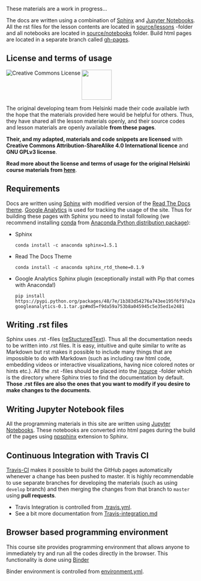 These materials are a work in progress...

The docs are written using a combination of [Sphinx](http://www.sphinx-doc.org/en/1.4.9/) and [Jupyter Notebooks](http://jupyter.org/). All the rst files for the lesson contents are located in [source/lessons](source/lessons) -folder and all notebooks are located in [source/notebooks](source/notebooks) folder. Build html pages are located in a separate branch called [gh-pages](https://github.com/Automating-GIS-processes/2018/tree/gh-pages).

## License and terms of usage

<a rel="license" href="http://creativecommons.org/licenses/by-sa/4.0/"><img alt="Creative Commons License" style="border-width:0" align="left" src="https://i.creativecommons.org/l/by-sa/4.0/88x31.png" /></a></a>
<img src="https://github.com/Automating-GIS-processes/2016/blob/master/source/img/GPLv3_Logo.jpg" width="80">
 
The original developing team from Helsinki made their code available iwth the hope that the materials provided here would be helpful for others. Thus, they have shared all the lesson materials openly, and their source codes and lesson materials are openly available **from these pages**.

**Their, and my adapted, materials and code snippets are licensed** with **Creative Commons Attribution-ShareAlike 4.0 International licence** and **GNU GPLv3 license**. 

**Read more about the license and terms of usage for the original Helsinki course materials from [here](https://github.com/Automating-GIS-processes/2016/blob/master/source/License-terms.rst)**.

## Requirements

Docs are written using [Sphinx](http://www.sphinx-doc.org/en/1.4.9/) with modified version of the [Read The Docs theme](http://docs.readthedocs.io/en/latest/theme.html).
[Google Analytics](https://analytics.google.com/)
is used for tracking the usage of the site. Thus for building these pages with Sphinx you need to install following (we recommend 
installing [conda](http://conda.pydata.org/docs/using/pkgs.html#install-a-package) from [Anaconda Python distribution package](https://www.continuum.io/downloads)):
  
  - Sphinx
  
    ```
    conda install -c anaconda sphinx=1.5.1
    ```
  
  - Read The Docs Theme
     
    ```
    conda install -c anaconda sphinx_rtd_theme=0.1.9 
    ```
    
  - Google Analytics Sphinx plugin (exceptionally install with Pip that comes with Anaconda!)
  
    ```
    pip install https://pypi.python.org/packages/48/7e/1b383d54276a743ee195f6f97a2a77054fa1f976913923e1e64fe500d975/sphinxcontrib-googleanalytics-0.1.tar.gz#md5=f9da59a753b8a045945c5e35ed1e2481
    ```

## Writing .rst files

Sphinx uses .rst -files ([reStucturedText](https://en.wikipedia.org/wiki/ReStructuredText)). Thus all the documentation needs to be written into .rst files. It is easy, intuitive and quite similar 
to write as Markdown but rst makes it possible to include many things that are impossible to do with Markdown (such as including raw html code, embedding videos or interactive visualizations, having nice
colored notes or hints etc.). All the .rst -files should be placed into the [/source](/source) -folder which is the directory where Sphinx tries to find the documentation by default. **Those .rst files are also 
the ones that you want to modify if you desire to make changes to the documents**.

## Writing Jupyter Notebook files

All the programming materials in this site are written using [Jupyter Notebooks](https://jupyter.org/). These notebooks are converted into html pages during the build of the pages using [npsphinx](https://nbsphinx.readthedocs.io/en/0.4.2/) extension to Sphinx.

## Continuous Integration with Travis CI

[Travis-CI](https://travis-ci.org/) makes it possible to build the GitHub pages automatically whenever a change has been pushed to master.
It is highly recommendable to use separate branches for developing the materials (such as using `develop` branch) and then merging the changes
from that branch to `master` using **pull requests**.

- Travis Integration is controlled from [.travis.yml](.travis.yml).
- See a bit more documentation from [Travis-integration.md](Travis-integration.md)

## Browser based programming environment

This course site provides programming environment that allows anyone to immediately try and run all the codes directly in the browser. This functionality is done using [Binder](https://mybinder.org/) 

Binder environment is controlled from [environment.yml](environment.yml). 



